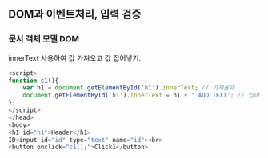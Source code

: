 ## DOM과 이벤트처리, 입력 검증

### 문서 객체 모델 DOM

innerText  사용하여 값 가져오고 값 집어넣기.

```javascript
<script>
function c1(){
	var h1 = document.getElementById('h1').innerText; // 가져올때
	document.getElementById('h1').innerText = h1 + ' ADD TEXT'; // 집어넣을때
};
</script>
</head>
<body>
<h1 id="h1">Header</h1>
ID<input id="id" type="text" name="id"><br>
<button onclick="c1();">Click1</button>
```

